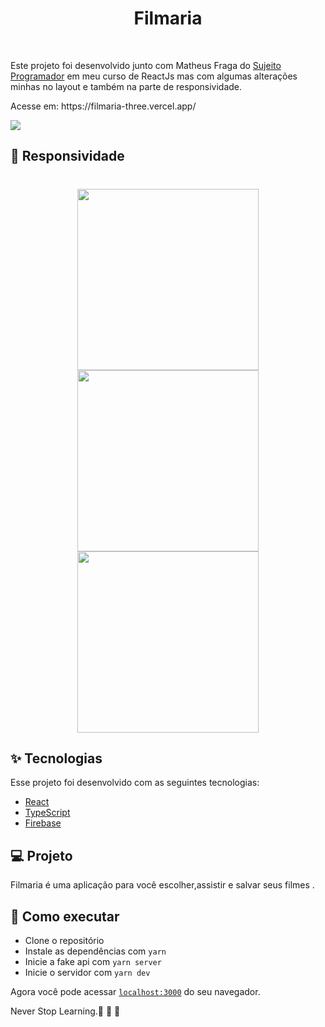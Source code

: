 <h1 align="center" >
  Filmaria
</h1>


<br>
<p>
  Este projeto foi desenvolvido junto com Matheus Fraga do <a href="https://sujeitoprogramador.com/">Sujeito Programador</a> em meu curso de ReactJs mas com algumas alterações minhas no layout e também na parte de responsividade.
</p>
<p>Acesse em: https://filmaria-three.vercel.app/</p>


  <img src="![image](https://user-images.githubusercontent.com/60237326/125179241-422c3d80-e1c3-11eb-92ed-f5841f7bb902.png)
"/>

  
  ## 🧠 Responsividade
  
  <h1 align="center">
  <img width="290px" src="https://user-images.githubusercontent.com/60237326/124675009-30305f00-de92-11eb-9051-0640d82d692a.png"/>
  <img  width="290px" src="https://user-images.githubusercontent.com/60237326/124675054-48a07980-de92-11eb-9bad-355aa4e25272.png"/>
  <img width="290px" src="https://user-images.githubusercontent.com/60237326/124674911-09722880-de92-11eb-8992-5d762d32502e.png"/>
  

  </h1>




## ✨ Tecnologias

Esse projeto foi desenvolvido com as seguintes tecnologias:

- [React](https://reactjs.org)
- [TypeScript](https://www.typescriptlang.org/)
- [Firebase](https://firebase.google.com/docs)


## 💻 Projeto

Filmaria é uma aplicação  para você escolher,assistir e salvar seus filmes .



## 🚀 Como executar

- Clone o repositório
- Instale as dependências com `yarn`
- Inicie a fake api com `yarn server`
- Inicie o servidor com `yarn dev`

Agora você pode acessar [`localhost:3000`](http://localhost:3000) do seu navegador.

Never Stop Learning.🚀 🚀 🚀 
